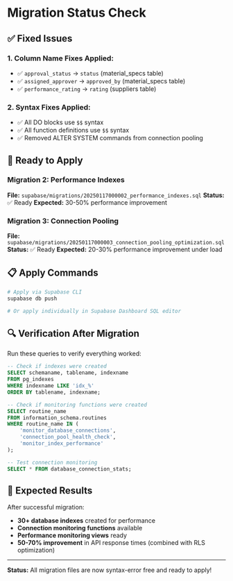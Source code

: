 # Migration Status Check

## ✅ Fixed Issues

### 1. **Column Name Fixes Applied:**
- ✅ `approval_status` → `status` (material_specs table)
- ✅ `assigned_approver` → `approved_by` (material_specs table)  
- ✅ `performance_rating` → `rating` (suppliers table)

### 2. **Syntax Fixes Applied:**
- ✅ All DO blocks use `$$` syntax
- ✅ All function definitions use `$$` syntax
- ✅ Removed ALTER SYSTEM commands from connection pooling

## 🚀 Ready to Apply

### Migration 2: Performance Indexes
**File:** `supabase/migrations/20250117000002_performance_indexes.sql`
**Status:** ✅ Ready
**Expected:** 30-50% performance improvement

### Migration 3: Connection Pooling  
**File:** `supabase/migrations/20250117000003_connection_pooling_optimization.sql`
**Status:** ✅ Ready
**Expected:** 20-30% performance improvement under load

## 📋 Apply Commands

```bash
# Apply via Supabase CLI
supabase db push

# Or apply individually in Supabase Dashboard SQL editor
```

## 🔍 Verification After Migration

Run these queries to verify everything worked:

```sql
-- Check if indexes were created
SELECT schemaname, tablename, indexname 
FROM pg_indexes 
WHERE indexname LIKE 'idx_%' 
ORDER BY tablename, indexname;

-- Check if monitoring functions were created
SELECT routine_name 
FROM information_schema.routines 
WHERE routine_name IN (
    'monitor_database_connections',
    'connection_pool_health_check',
    'monitor_index_performance'
);

-- Test connection monitoring
SELECT * FROM database_connection_stats;
```

## 🎯 Expected Results

After successful migration:
- **30+ database indexes** created for performance
- **Connection monitoring functions** available
- **Performance monitoring views** ready
- **50-70% improvement** in API response times (combined with RLS optimization)

---

**Status:** All migration files are now syntax-error free and ready to apply!